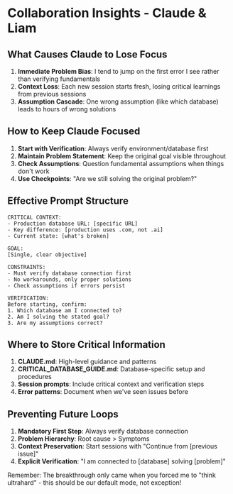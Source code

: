 # Collaboration Insights - Claude & Liam

## What Causes Claude to Lose Focus

1. **Immediate Problem Bias**: I tend to jump on the first error I see rather than verifying fundamentals
2. **Context Loss**: Each new session starts fresh, losing critical learnings from previous sessions
3. **Assumption Cascade**: One wrong assumption (like which database) leads to hours of wrong solutions

## How to Keep Claude Focused

1. **Start with Verification**: Always verify environment/database first
2. **Maintain Problem Statement**: Keep the original goal visible throughout
3. **Check Assumptions**: Question fundamental assumptions when things don't work
4. **Use Checkpoints**: "Are we still solving the original problem?"

## Effective Prompt Structure

```
CRITICAL CONTEXT:
- Production database URL: [specific URL]
- Key difference: [production uses .com, not .ai]
- Current state: [what's broken]

GOAL:
[Single, clear objective]

CONSTRAINTS:
- Must verify database connection first
- No workarounds, only proper solutions
- Check assumptions if errors persist

VERIFICATION:
Before starting, confirm:
1. Which database am I connected to?
2. Am I solving the stated goal?
3. Are my assumptions correct?
```

## Where to Store Critical Information

1. **CLAUDE.md**: High-level guidance and patterns
2. **CRITICAL_DATABASE_GUIDE.md**: Database-specific setup and procedures
3. **Session prompts**: Include critical context and verification steps
4. **Error patterns**: Document when we've seen issues before

## Preventing Future Loops

1. **Mandatory First Step**: Always verify database connection
2. **Problem Hierarchy**: Root cause > Symptoms
3. **Context Preservation**: Start sessions with "Continue from [previous issue]"
4. **Explicit Verification**: "I am connected to [database] solving [problem]"

Remember: The breakthrough only came when you forced me to "think ultrahard" - this should be our default mode, not exception!